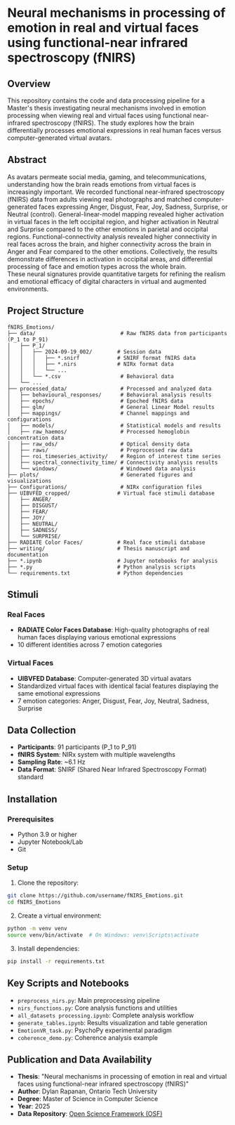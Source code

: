 # Neural mechanisms in processing of emotion in real and virtual faces using functional-near infrared spectroscopy (fNIRS)

## Overview

This repository contains the code and data processing pipeline for a Master's thesis investigating neural mechanisms involved in emotion processing when viewing real and virtual faces using functional near-infrared spectroscopy (fNIRS). The study explores how the brain differentially processes emotional expressions in real human faces versus computer-generated virtual avatars.

## Abstract

As avatars permeate social media, gaming, and telecommunications, understanding how the brain reads emotions from virtual faces is increasingly important. 
We recorded functional near-infrared spectroscopy (fNIRS) data from adults viewing real photographs and matched computer-generated faces expressing Anger, Disgust, Fear, Joy, Sadness, Surprise, or Neutral (control). 
General-linear-model mapping revealed higher activation in virtual faces in the left occipital region, and higher activation in Neutral and Surprise compared to the other emotions in parietal and occipital regions. 
Functional-connectivity analysis revealed higher connectivity in real faces across the brain, and higher connectivity across the brain in Anger and Fear compared to the other emotions. 
Collectively, the results demonstrate differences in activation in occipital areas, and differential processing of face and emotion types across the whole brain.  
These neural signatures provide quantitative targets for refining the realism and emotional efficacy of digital characters in virtual and augmented environments.

## Project Structure

```
fNIRS_Emotions/
├── data/                           # Raw fNIRS data from participants (P_1 to P_91)
│   ├── P_1/
│   │   ├── 2024-09-19_002/        # Session data
│   │   │   ├── *.snirf            # SNIRF format fNIRS data
│   │   │   ├── *.nirs             # NIRx format data
│   │   │   └── ...
│   │   └── *.csv                   # Behavioral data
│   └── ...
├── processed_data/                 # Processed and analyzed data
│   ├── behavioural_responses/      # Behavioral analysis results
│   ├── epochs/                     # Epoched fNIRS data
│   ├── glm/                        # General Linear Model results
│   ├── mappings/                   # Channel mappings and configurations
│   ├── models/                     # Statistical models and results
│   ├── raw_haemos/                 # Processed hemoglobin concentration data
│   ├── raw_ods/                    # Optical density data
│   ├── raws/                       # Preprocessed raw data
│   ├── roi_timeseries_activity/    # Region of interest time series
│   ├── spectral_connectivity_time/ # Connectivity analysis results
│   └── windows/                    # Windowed data analysis
├── plots/                          # Generated figures and visualizations
├── Configurations/                 # NIRx configuration files
├── UIBVFED_cropped/               # Virtual face stimuli database
│   ├── ANGER/
│   ├── DISGUST/
│   ├── FEAR/
│   ├── JOY/
│   ├── NEUTRAL/
│   ├── SADNESS/
│   └── SURPRISE/
├── RADIATE Color Faces/           # Real face stimuli database
├── writing/                       # Thesis manuscript and documentation
├── *.ipynb                        # Jupyter notebooks for analysis
├── *.py                           # Python analysis scripts
└── requirements.txt               # Python dependencies
```

## Stimuli

### Real Faces
- **RADIATE Color Faces Database**: High-quality photographs of real human faces displaying various emotional expressions
- 10 different identities across 7 emotion categories

### Virtual Faces  
- **UIBVFED Database**: Computer-generated 3D virtual avatars
- Standardized virtual faces with identical facial features displaying the same emotional expressions
- 7 emotion categories: Anger, Disgust, Fear, Joy, Neutral, Sadness, Surprise

## Data Collection

- **Participants**: 91 participants (P_1 to P_91)
- **fNIRS System**: NIRx system with multiple wavelengths
- **Sampling Rate**: ~6.1 Hz
- **Data Format**: SNIRF (Shared Near Infrared Spectroscopy Format) standard

## Installation

### Prerequisites
- Python 3.9 or higher
- Jupyter Notebook/Lab
- Git

### Setup

1. Clone the repository:
```bash
git clone https://github.com/username/fNIRS_Emotions.git
cd fNIRS_Emotions
```

2. Create a virtual environment:
```bash
python -m venv venv
source venv/bin/activate  # On Windows: venv\Scripts\activate
```

3. Install dependencies:
```bash
pip install -r requirements.txt
```

## Key Scripts and Notebooks

- `preprocess_nirs.py`: Main preprocessing pipeline
- `nirs_functions.py`: Core analysis functions and utilities
- `all_datasets processing.ipynb`: Complete analysis workflow
- `generate_tables.ipynb`: Results visualization and table generation
- `EmotionVR_task.py`: PsychoPy experimental paradigm
- `coherence_demo.py`: Coherence analysis example

## Publication and Data Availability

- **Thesis**: "Neural mechanisms in processing of emotion in real and virtual faces using functional-near infrared spectroscopy (fNIRS)"
- **Author**: Dylan Rapanan, Ontario Tech University
- **Degree**: Master of Science in Computer Science
- **Year**: 2025
- **Data Repository**: [Open Science Framework (OSF)](https://osf.io/d7bzp/?view_only=f5a96f051edb4e768c5e4461699ef1ce)